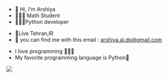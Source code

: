 - 👋 Hi, I’m Arshiya
- 🧑🏽‍🎓 Math Student 
- 🧑🏽‍💻Python developer
* 📍Live Tehran,IR
*  📧 you can find me with this email : arshiya.ai.ds@gmail.com
- I love programming 👨🏽‍💻 
- My favorite programming language is Python🐍



<img   src="https://img.shields.io/badge/python-3670A0?style=for-the-badge&logo=python&logoColor=ffdd54" />







